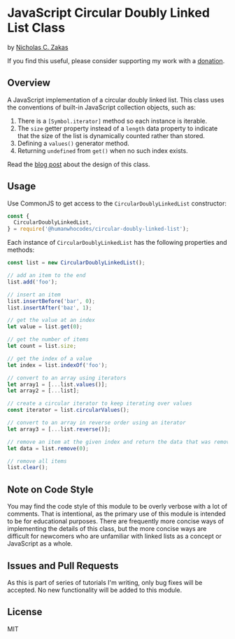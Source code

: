 # JavaScript Circular Doubly Linked List Class

by [Nicholas C. Zakas](https://humanwhocodes.com)

If you find this useful, please consider supporting my work with a [donation](https://humanwhocodes.com/donate).

## Overview

A JavaScript implementation of a circular doubly linked list. This class uses the conventions of built-in JavaScript collection objects, such as:

1. There is a `[Symbol.iterator]` method so each instance is iterable.
1. The `size` getter property instead of a `length` data property to indicate that the size of the list is dynamically counted rather than stored.
1. Defining a `values()` generator method.
1. Returning `undefined` from `get()` when no such index exists.

Read the [blog post](https://humanwhocodes.com/blog/2019/03/computer-science-in-javascript-circular-doubly-linked-lists/) about the design of this class.

## Usage

Use CommonJS to get access to the `CircularDoublyLinkedList` constructor:

```js
const {
  CircularDoublyLinkedList,
} = require('@humanwhocodes/circular-doubly-linked-list');
```

Each instance of `CircularDoublyLinkedList` has the following properties and methods:

```js
const list = new CircularDoublyLinkedList();

// add an item to the end
list.add('foo');

// insert an item
list.insertBefore('bar', 0);
list.insertAfter('baz', 1);

// get the value at an index
let value = list.get(0);

// get the number of items
let count = list.size;

// get the index of a value
let index = list.indexOf('foo');

// convert to an array using iterators
let array1 = [...list.values()];
let array2 = [...list];

// create a circular iterator to keep iterating over values
const iterator = list.circularValues();

// convert to an array in reverse order using an iterator
let array3 = [...list.reverse()];

// remove an item at the given index and return the data that was removed
let data = list.remove(0);

// remove all items
list.clear();
```

## Note on Code Style

You may find the code style of this module to be overly verbose with a lot of comments. That is intentional, as the primary use of this module is intended to be for educational purposes. There are frequently more concise ways of implementing the details of this class, but the more concise ways are difficult for newcomers who are unfamiliar with linked lists as a concept or JavaScript as a whole.

## Issues and Pull Requests

As this is part of series of tutorials I'm writing, only bug fixes will be accepted. No new functionality will be added to this module.

## License

MIT
